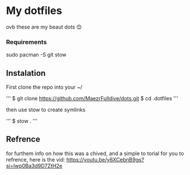 # My dotfiles

ovb these are my beaut dots 😊

### Requirements

sudo pacman -S git stow



## Instalation

First clone the repo into your ~/

'''
$ git clone https://github.com/MaezrFulldive/dots.git
$ cd .dotfiles
'''

then use stow to create symlinks 

'''
$ stow .
'''

## Refrence
for furthem info on how this was a chived, and a simple to torial for you to refrence, here is the vid: https://youtu.be/y6XCebnB9gs?si=lwp0Ba3d9D7ZtH2e




